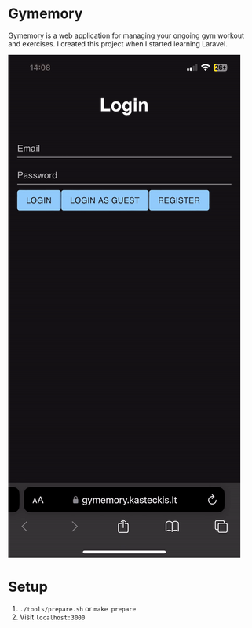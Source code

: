 # Gymemory

Gymemory is a web application for managing your ongoing gym workout and exercises. I created this project when I started learning Laravel.

![gymemory](readme.gif)

# Setup

1. `./tools/prepare.sh` or `make prepare`
2. Visit `localhost:3000`
